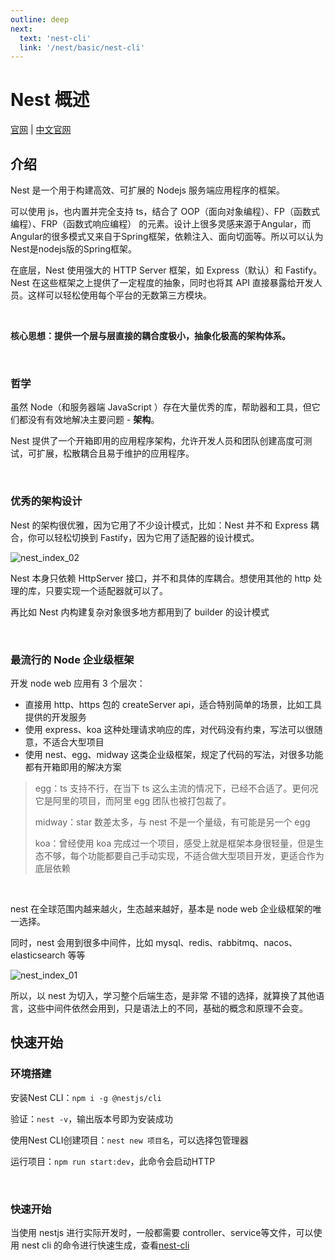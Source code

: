 ```yaml
---
outline: deep
next: 
  text: 'nest-cli'
  link: '/nest/basic/nest-cli'
---
```


# Nest 概述

[官网](https://nestjs.com/) | [中文官网](https://docs.nestjs.cn/)


## 介绍

Nest 是一个用于构建高效、可扩展的 Nodejs 服务端应用程序的框架。

可以使用 js，也内置并完全支持 ts，结合了 OOP（面向对象编程）、FP（函数式编程）、FRP（函数式响应编程） 的元素。设计上很多灵感来源于Angular，而Angular的很多模式又来自于Spring框架，依赖注入、面向切面等。所以可以认为Nest是nodejs版的Spring框架。

在底层，Nest 使用强大的 HTTP Server 框架，如 Express（默认）和 Fastify。Nest 在这些框架之上提供了一定程度的抽象，同时也将其 API 直接暴露给开发人员。这样可以轻松使用每个平台的无数第三方模块。

<br/>

**核心思想：提供一个层与层直接的耦合度极小，抽象化极高的架构体系。**

<br/>

### 哲学

虽然 Node（和服务器端 JavaScript ）存在大量优秀的库，帮助器和工具，但它们都没有有效地解决主要问题 - **架构**。

Nest 提供了一个开箱即用的应用程序架构，允许开发人员和团队创建高度可测试，可扩展，松散耦合且易于维护的应用程序。

<br/>

### 优秀的架构设计

Nest 的架构很优雅，因为它用了不少设计模式，比如：Nest 并不和 Express 耦合，你可以轻松切换到 Fastify，因为它用了适配器的设计模式。

![nest_index_02](../../images/nest/index_2.png)

Nest 本身只依赖 HttpServer 接口，并不和具体的库耦合。想使用其他的 http 处理的库，只要实现一个适配器就可以了。

再比如 Nest 内构建复杂对象很多地方都用到了 builder 的设计模式

<br/>

### 最流行的 Node 企业级框架

开发 node web 应用有 3 个层次：

- 直接用 http、https 包的 createServer api，适合特别简单的场景，比如工具提供的开发服务
- 使用 express、koa 这种处理请求响应的库，对代码没有约束，写法可以很随意，不适合大型项目
- 使用 nest、egg、midway 这类企业级框架，规定了代码的写法，对很多功能都有开箱即用的解决方案

> egg：ts 支持不行，在当下 ts 这么主流的情况下，已经不合适了。更何况它是阿里的项目，而阿里 egg 团队也被打包裁了。
>
> midway：star 数差太多，与 nest 不是一个量级，有可能是另一个 egg
>
> koa：曾经使用 koa 完成过一个项目，感受上就是框架本身很轻量，但是生态不够，每个功能都要自己手动实现，不适合做大型项目开发，更适合作为底层依赖

<br/>

nest 在全球范围内越来越火，生态越来越好，基本是 node web 企业级框架的唯一选择。

同时，nest 会用到很多中间件，比如 mysql、redis、rabbitmq、nacos、elasticsearch 等等

![nest_index_01](../../images/nest/index_1.png)

所以，以 nest 为切入，学习整个后端生态，是非常 不错的选择，就算换了其他语言，这些中间件依然会用到，只是语法上的不同，基础的概念和原理不会变。



## 快速开始

### 环境搭建

安装Nest CLI：`npm i -g @nestjs/cli`

验证：`nest -v`，输出版本号即为安装成功

使用Nest CLI创建项目：`nest new 项目名`，可以选择包管理器

运行项目：`npm run start:dev`，此命令会启动HTTP

<br/>

### 快速开始

当使用 nestjs 进行实际开发时，一般都需要 controller、service等文件，可以使用 nest cli 的命令进行快速生成，查看[nest-cli](nest-cli.md)
